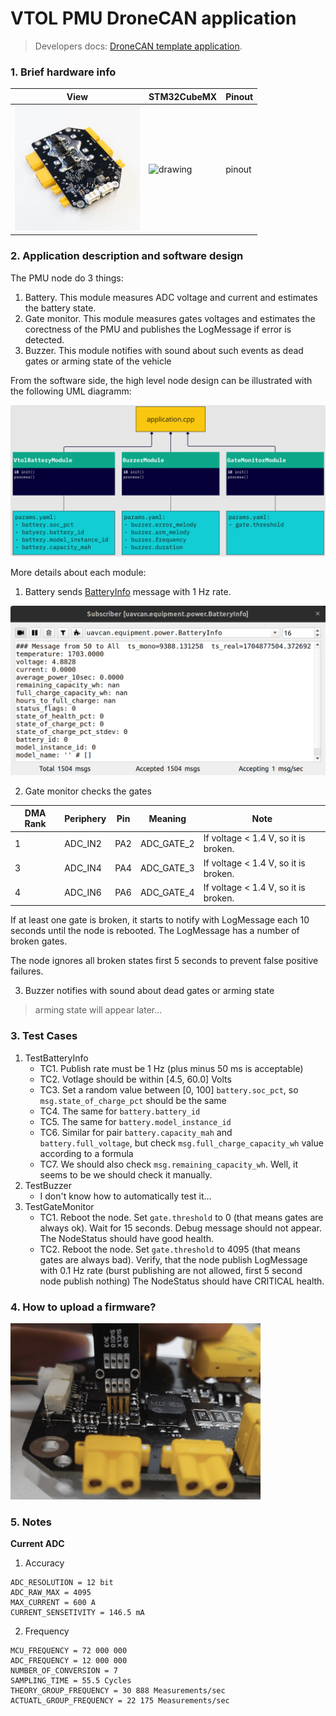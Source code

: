# VTOL PMU DroneCAN application

> Developers docs: [DroneCAN template application](https://github.com/RaccoonlabDev/mini_v2_node/wiki/dronecan).

### 1. Brief hardware info

| View | STM32CubeMX | Pinout |
| ---- | ----------- | ------ |
| <img src="Assets/view.jpg" alt="drawing" width="200"> | <img src="https://github.com/Innopolis-UAV-Team/vtol-pmu-ioc/raw/6530f3319c28916c0268c4aedbf7e330f0dfdd90/Assets/stm32cubemx.png" alt="drawing" width="200"> | pinout |

### 2. Application description and software design

The PMU node do 3 things:
1. Battery. This module measures ADC voltage and current and estimates the battery state.
2. Gate monitor. This module measures gates voltages and estimates the corectness of the PMU and publishes the LogMessage if error is detected.
3. Buzzer. This module notifies with sound about such events as dead gates or arming state of the vehicle

From the software side, the high level node design can be illustrated with the following UML diagramm: 

<img src="Assets/uml.png" alt="drawing">

More details about each module:

1. Battery sends [BatteryInfo](https://dronecan.github.io/Specification/7._List_of_standard_data_types/#batteryinfo) message with 1 Hz rate.

<img src="Assets/battery_info.png" alt="drawing">

2. Gate monitor checks the gates

| DMA Rank | Periphery   | Pin  | Meaning        | Note |
| -------- | ----------- | ---- | -------------- | ---- |
| 1 | ADC_IN2 | PA2 | ADC_GATE_2 | If voltage < 1.4 V, so it is broken. |
| 3 | ADC_IN4 | PA4 | ADC_GATE_3 | If voltage < 1.4 V, so it is broken. |
| 4 | ADC_IN6 | PA6 | ADC_GATE_4 | If voltage < 1.4 V, so it is broken. |

If at least one gate is broken, it starts to notify with LogMessage each 10 seconds until the node is rebooted. The LogMessage has a number of broken gates.

The node ignores all broken states first 5 seconds to prevent false positive failures.

3. Buzzer notifies with sound about dead gates or arming state

> arming state will appear later...

### 3. Test Cases

1. TestBatteryInfo
    - TC1. Publish rate must be 1 Hz (plus minus 50 ms is acceptable)
    - TC2. Votlage should be within [4.5, 60.0] Volts
    - TC3. Set a random value between [0, 100] `battery.soc_pct`, so `msg.state_of_charge_pct` should be the same
    - TC4. The same for `battery.battery_id`
    - TC5. The same for `battery.model_instance_id`
    - TC6. Similar for pair `battery.capacity_mah` and `battery.full_voltage`, but check `msg.full_charge_capacity_wh` value according to a formula
    - TC7. We should also check `msg.remaining_capacity_wh`. Well, it seems to be we should check it manually.
2. TestBuzzer
    - I don't know how to automatically test it...
4. TestGateMonitor
    - TC1. Reboot the node.
      Set `gate.threshold` to 0 (that means gates are always ok).
      Wait for 15 seconds.
      Debug message should not appear.
      The NodeStatus should have good health.
    - TC2. Reboot the node.
      Set `gate.threshold` to 4095 (that means gates are always bad).
      Verify, that the node publish LogMessage with 0.1 Hz rate (burst publishing are not allowed, first 5 second node publish nothing)
      The NodeStatus should have CRITICAL health.

### 4. How to upload a firmware?

<img src="Assets/swd.png" alt="drawing" width="400">

### 5. Notes

**Current ADC**

1. Accuracy

```
ADC_RESOLUTION = 12 bit
ADC_RAW_MAX = 4095
MAX_CURRENT = 600 A
CURRENT_SENSETIVITY = 146.5 mA
```

2. Frequency

```
MCU_FREQUENCY = 72 000 000
ADC_FREQUENCY = 12 000 000
NUMBER_OF_CONVERSION = 7
SAMPLING_TIME = 55.5 Cycles
THEORY_GROUP_FREQUENCY = 30 888 Measurements/sec
ACTUATL_GROUP_FREQUENCY = 22 175 Measurements/sec
```
